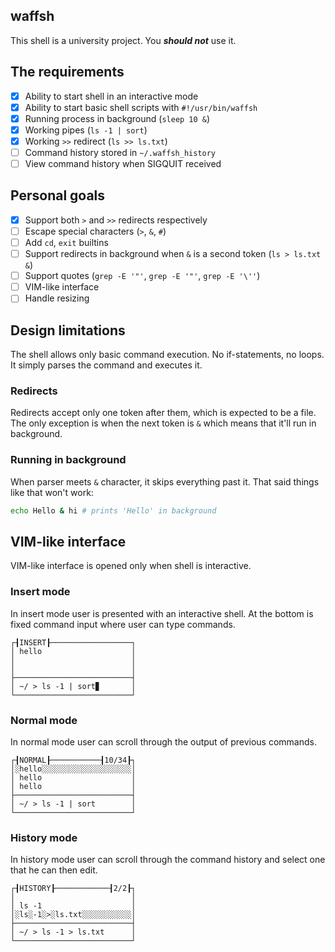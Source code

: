waffsh
---
This shell is a university project. You ***should not*** use it.

## The requirements
- [x] Ability to start shell in an interactive mode
- [x] Ability to start basic shell scripts with `#!/usr/bin/waffsh`
- [x] Running process in background (`sleep 10 &`)
- [x] Working pipes (`ls -1 | sort`)
- [x] Working `>>` redirect (`ls >> ls.txt`)
- [ ] Command history stored in `~/.waffsh_history`
- [ ] View command history when SIGQUIT received

## Personal goals
- [x] Support both `>` and `>>` redirects respectively
- [ ] Escape special characters (`>`, `&`, `#`)
- [ ] Add `cd`, `exit` builtins
- [ ] Support redirects in background when `&` is a second token (`ls > ls.txt &`)
- [ ] Support quotes (`grep -E '"'`, `grep -E '"'`, `grep -E '\''`)
- [ ] VIM-like interface
- [ ] Handle resizing

## Design limitations
The shell allows only basic command execution. No if-statements, no loops. It simply parses the command and executes it.

### Redirects
Redirects accept only one token after them, which is expected to be a file.
The only exception is when the next token is `&` which means that it'll run in background.

### Running in background
When parser meets `&` character, it skips everything past it. That said things like that won't work:
```sh
echo Hello & hi # prints 'Hello' in background
```

## VIM-like interface
VIM-like interface is opened only when shell is interactive.

### Insert mode
In insert mode user is presented with an interactive shell. 
At the bottom is fixed command input where user can type commands.
```text
┌┨INSERT┠──────────────────┐
│ hello                    │
│                          │
│                          │
├──────────────────────────┤
│ ~/ > ls -1 | sort▊       │
└──────────────────────────┘
```

### Normal mode
In normal mode user can scroll through the output of previous commands.
```text
┌┨NORMAL┠───────────┨10/34┠┐
│░hello░░░░░░░░░░░░░░░░░░░░│
│ hello                    │
│ hello                    │
├──────────────────────────┤
│ ~/ > ls -1 | sort        │
└──────────────────────────┘
```

### History mode
In history mode user can scroll through the command history and select one that he can then edit.
```text
┌┨HISTORY┠────────────┨2/2┠┐
│                          │
│ ls -1                    │
│░ls░-1░>░ls.txt░░░░░░░░░░░│
├──────────────────────────┤
│ ~/ > ls -1 > ls.txt      │
└──────────────────────────┘
```
